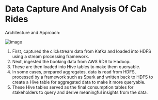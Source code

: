 # Data Capture And Analysis Of Cab Rides

Architecture and Approach:

![image](https://user-images.githubusercontent.com/60545540/186569020-39f6741a-daf2-480c-bc55-a1cc33b427b7.png)


1. First, captured the clickstream data from Kafka and loaded into HDFS using a stream processing framework. 
2. Next, ingested the booking data from AWS RDS to Hadoop. 
3. These are then loaded into Hive tables to make them queryable. 
4. In some cases, prepared aggregates, data is read from HDFS, processed by a framework such as Spark and written back to HDFS to create a Hive table for aggregated data to make it more queryable. 
5. These Hive tables served as the final consumption tables for stakeholders to query and derive meaningful insights from the data.



